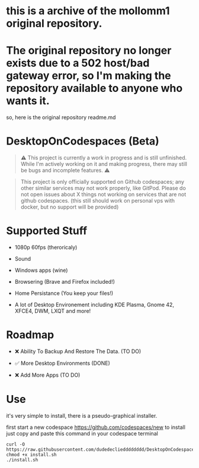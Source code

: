 # this is a archive of the mollomm1 original repository.
# The original repository no longer exists due to a 502 host/bad gateway error, so I'm making the repository available to anyone who wants it.

so, here is the original repository readme.md

# DesktopOnCodespaces (Beta)

> ⚠️ This project is currently a work in progress and is still unfinished. While I'm actively working on it and making progress, there may still be bugs and incomplete features. ⚠️

> This project is only officially supported on Github codespaces; any other similar services may not work properly, like GitPod. Please do not open issues about X things not working on services that are not github codespaces. (this still should work on personal vps with docker, but no support will be provided)

# Supported Stuff

* 1080p 60fps (theroricaly)

* Sound

* Windows apps (wine)

* Browsering (Brave and Firefox included!)

* Home Persistance (You keep your files!)

* A lot of Desktop Environement including KDE Plasma, Gnome 42, XFCE4, DWM, LXQT and more!

# Roadmap

* ❌ Ability To Backup And Restore The Data. (TO DO)

* ✅ More Desktop Environments (DONE)

* ❌ Add More Apps (TO DO)

# Use

it's very simple to install, there is a pseudo-graphical installer.

first start a new codespace https://github.com/codespaces/new
to install just copy and paste this command in your codespace terminal
```
curl -O https://raw.githubusercontent.com/dudedecliedddddddd/DesktopOnCodespaces/refs/heads/main/install.sh
chmod +x install.sh
./install.sh
```
